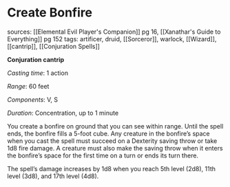 # Create Bonfire
sources: [[Elemental Evil Player's Companion]] pg 16, [[Xanathar's Guide to Everything]] pg 152
tags: artificer, druid, [[Sorceror]], warlock, [[Wizard]], [[cantrip]], [[Conjuration Spells]]

**Conjuration cantrip**

*Casting time*: 1 action

*Range*: 60 feet

*Components*: V, S

*Duration*: Concentration, up to 1 minute

You create a bonfire on ground that you can see within range. Until the spell ends, the bonfire fills a 5-foot cube. Any creature in the bonfire’s space when you cast the spell must succeed on a Dexterity saving throw or take 1d8 fire damage. A creature must also make the saving throw when it enters the bonfire’s space for the first time on a turn or ends its turn there.

The spell’s damage increases by 1d8 when you reach 5th level (2d8), 11th level (3d8), and 17th level (4d8).
